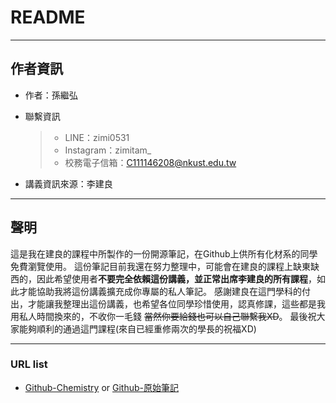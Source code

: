 # README

---

## 作者資訊

* 作者：孫繼弘

* 聯繫資訊
  > * LINE：zimi0531
  > * Instagram：zimitam_
  > * 校務電子信箱：C111146208@nkust.edu.tw

* 講義資訊來源：李建良

---

## 聲明

這是我在建良的課程中所製作的一份開源筆記，在Github上供所有化材系的同學免費瀏覽使用。
這份筆記目前我還在努力整理中，可能會在建良的課程上缺東缺西的，因此希望使用者**不要完全依賴這份講義，並正常出席李建良的所有課程**，如此才能協助我將這份講義擴充成你專屬的私人筆記。
感謝建良在這門學科的付出，才能讓我整理出這份講義，也希望各位同學珍惜使用，認真修課，這些都是我用私人時間換來的，不收你一毛錢 ~~當然你要給錢也可以自己聯繫我XD~~。
最後祝大家能夠順利的通過這門課程(來自已經重修兩次的學長的祝福XD)

---

### URL list

* [Github-Chemistry](https://github.com/ZiMiTan01/Chemistry) or [Github-原始筆記](https://github.com/ZiMiTan01/Note/tree/master/Markdown/111-1%E5%AD%B8%E6%9C%9F/5.1%E6%99%AE%E9%80%9A%E5%8C%96%E5%AD%B8)
